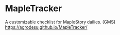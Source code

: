 # MapleTracker
A customizable checklist for MapleStory dailies. (GMS)  
https://agrodesu.github.io/MapleTracker/
